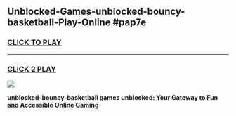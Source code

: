 
## Unblocked-Games-unblocked-bouncy-basketball-Play-Online #pap7e
<h3>
<a href="https://news.freeplayer.one?title=unblocked-bouncy-basketball&ref=3">CLICK TO PLAY</a></h3>
<hr>

<h3>
<a href="https://news.freeplayer.one?title=unblocked-bouncy-basketball&ref=3">CLICK 2 PLAY</a>
  
</h3>

<a href="https://news.freeplayer.one?title=unblocked-bouncy-basketball&ref=3"><img src="https://clearcache.store/games.png"></a>


**unblocked-bouncy-basketball games unblocked: Your Gateway to Fun and Accessible Online Gaming**
